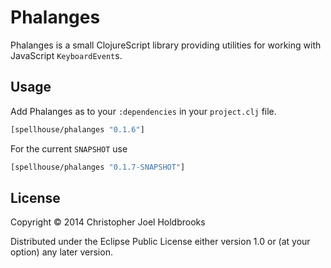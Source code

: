 # Phalanges

Phalanges is a small ClojureScript library providing utilities for
working with JavaScript `KeyboardEvent`s.

## Usage

Add Phalanges as to your `:dependencies` in your `project.clj` file.

```clj
[spellhouse/phalanges "0.1.6"]
```

For the current `SNAPSHOT` use 

```clj
[spellhouse/phalanges "0.1.7-SNAPSHOT"]
```

## License

Copyright © 2014 Christopher Joel Holdbrooks

Distributed under the Eclipse Public License either version 1.0 or (at
your option) any later version.
